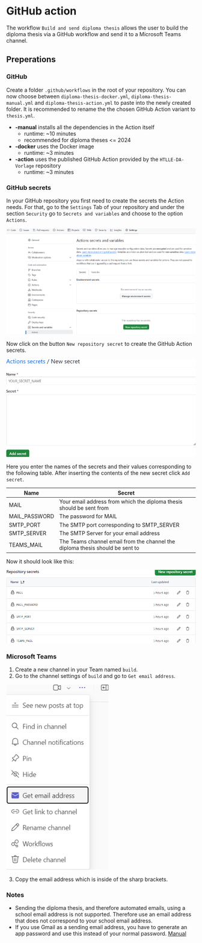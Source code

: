 # GitHub action

The workflow `Build and send diploma thesis` allows the user to build the diploma thesis via a GitHub workflow and send it to a Microsoft Teams channel.

## Preperations

### GitHub

Create a folder `.github/workflows` in the root of your repository. You can now choose between `diploma-thesis-docker.yml`, `diploma-thesis-manual.yml` and `diploma-thesis-action.yml` to paste into the newly created folder. It is recommended to rename the the chosen GitHub Action variant to `thesis.yml`.

- **-manual** installs all the dependencies in the Action itself
  - runtime: ~10 minutes
  - recommended for diploma theses <= 2024
- **-docker** uses the Docker image
  - runtime: ~3 minutes
- **-action** uses the published GitHub Action provided by the `HTLLE-DA-Vorlage` repository
  - runtime: ~3 minutes

### GitHub secrets

In your GitHub repository you first need to create the secrets the Action needs. For that, go to the `Settings` Tab of your repository and under the section `Security` go to `Secrets and variables` and choose to the option `Actions`.

![Github repository settings](img/github-repo-settings.png)

Now click on the button `New repository secret` to create the GitHub Action secrets.

![Github secret creation](img/github-action-secret-creation.png)

Here you enter the names of the secrets and their values corresponding to the following table. After inserting the contents of the new secret click `Add secret`.

| Name | Secret |
|-|-|
| MAIL | Your email address from which the diploma thesis should be sent from  |
| MAIL_PASSWORD | The password for MAIL |
| SMTP_PORT | The SMTP port corresponding to SMTP_SERVER |
| SMTP_SERVER | The SMTP Server for your email address |
| TEAMS_MAIL | The Teams channel email from the channel the diploma thesis should be sent to |

Now it should look like this:

![Github action secret overview](img/github-action-secret-overview.png)

### Microsoft Teams

1. Create a new channel in your Team named `build`.
2. Go to the channel settings of `build` and go to `Get email address`.

![Github Headbar](img/teams-channel-settings.png)

3. Copy the email address which is inside of the sharp brackets.

### Notes

- Sending the diploma thesis, and therefore automated emails, using a school email address is not supported. Therefore use an email address that does not correspond to your school email address.
- If you use Gmail as a sending email address, you have to generate an app password and use this instead of your normal password. [Manual](https://knowledge.workspace.google.com/kb/how-to-create-app-passwords-000009237)
